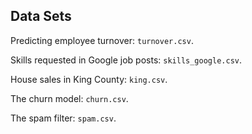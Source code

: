 ## Data Sets

Predicting employee turnover: `turnover.csv`.

Skills requested in Google job posts: `skills_google.csv`.

House sales in King County: `king.csv`.

The churn model: `churn.csv`.

The spam filter: `spam.csv`.


